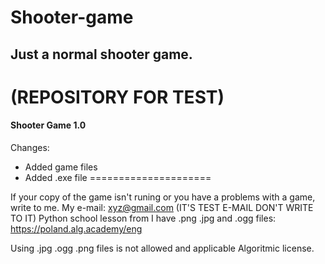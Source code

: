 # Shooter-game
## Just a normal shooter game.
# (REPOSITORY FOR TEST)

#### Shooter Game 1.0
Changes:
- Added game files
- Added .exe file
=====================

If your copy of the game isn't runing or you have a problems with a game, write to me.
My e-mail: xyz@gmail.com (IT'S TEST E-MAIL DON'T WRITE TO IT)
Python school lesson from I have .png .jpg and .ogg files: https://poland.alg.academy/eng

Using .jpg .ogg .png files is not allowed and applicable Algoritmic license.
